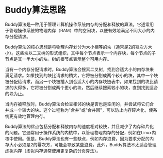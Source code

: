 # Buddy算法思路

Buddy算法是一种用于管理计算机操作系统内存的分配和释放的算法。它通常用于管理操作系统的物理内存（RAM）中的空闲块，以便有效地满足不同大小的内存分配请求。  

Buddy算法的核心思想是将物理内存划分为大小相等的块（通常是2的幂次方大小）。这些块以二叉树的形式组织，其中每个节点表示一个内存块，每个节点的子节点是其一半大小的块。树的根节点表示整个可用内存。  

当有一个内存分配请求时，Buddy算法会搜索二叉树，找到合适大小的内存块来满足请求。如果找到的块比请求的稍大，它将被分割成两个较小的块，其中一个块被分配给请求，而另一个块被插入到合适大小的内存块链表中。如果找到的块比请求的大得多，它将被分割成两个更小的块，然后继续搜索较小的块，直到找到适合的块为止。  

当内存被释放时，Buddy算法会检查相邻的块是否也是空闲的，并尝试将它们合并成一个较大的块。这个过程称为"合并"或"合并回"，可以防止内存碎片化，使系统更有效地管理内存。  

Buddy算法的优点包括分配和释放内存的速度相对较快，并且减少了内存碎片化的问题。它通常用于操作系统的内核中，以管理物理内存的分配，例如在Linux内核中使用。但是，Buddy算法也有一些缺点，例如内存浪费，因为要求分配的内存大小必须是2的幂次方，可能会导致某些浪费。此外，Buddy算法不太适合管理虚拟内存（虚拟内存通常使用更复杂的分页算法）。  
